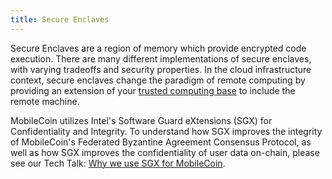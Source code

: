 ```yaml
---
title: Secure Enclaves
---
```

Secure Enclaves are a region of memory which provide encrypted code execution. There are many different implementations
of secure enclaves, with varying tradeoffs and security properties. In the cloud infrastructure context, secure enclaves
change the paradigm of remote computing by providing an extension of your [trusted computing base](https://en.wikipedia.org/wiki/Trusted_computing_base)
to include the remote machine.

MobileCoin utilizes Intel's Software Guard eXtensions (SGX) for Confidentiality and Integrity. To understand how SGX 
improves the integrity of MobileCoin's Federated Byzantine Agreement Consensus Protocol, as well as how SGX improves 
the confidentiality of user data on-chain, please see our Tech Talk: [Why we use SGX for MobileCoin](https://www.youtube.com/watch?v=Hwf_Q31woLo).
